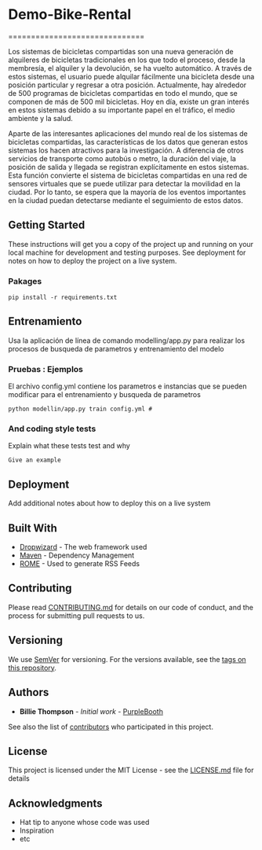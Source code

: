 # Demo-Bike-Rental
==============================

Los sistemas de bicicletas compartidas son una nueva generación de alquileres de bicicletas tradicionales en los que todo el proceso, desde la membresía, el alquiler y la devolución, se ha vuelto automático. A través de estos sistemas, el usuario puede alquilar fácilmente una bicicleta desde una posición particular y regresar a otra posición. Actualmente, hay alrededor de 500 programas de bicicletas compartidas en todo el mundo, que se componen de más de 500 mil bicicletas. Hoy en día, existe un gran interés en estos sistemas debido a su importante papel en el tráfico, el medio ambiente y la salud.

Aparte de las interesantes aplicaciones del mundo real de los sistemas de bicicletas compartidas, las características de los datos que generan estos sistemas los hacen atractivos para la investigación. A diferencia de otros servicios de transporte como autobús o metro, la duración del viaje, la posición de salida y llegada se registran explícitamente en estos sistemas. Esta función convierte el sistema de bicicletas compartidas en una red de sensores virtuales que se puede utilizar para detectar la movilidad en la ciudad. Por lo tanto, se espera que la mayoría de los eventos importantes en la ciudad puedan detectarse mediante el seguimiento de estos datos.

## Getting Started

These instructions will get you a copy of the project up and running on your local machine for development and testing purposes. See deployment for notes on how to deploy the project on a live system.

### Pakages


```
pip install -r requirements.txt

```

## Entrenamiento

Usa la aplicación de línea de comando modelling/app.py para realizar los procesos de busqueda de parametros y entrenamiento del modelo

### Pruebas : Ejemplos

El archivo config.yml contiene los parametros e instancias que se pueden modificar para el entrenamiento y busqueda de parametros 

```
python modellin/app.py train config.yml #

```

### And coding style tests

Explain what these tests test and why

```
Give an example
```

## Deployment

Add additional notes about how to deploy this on a live system

## Built With

* [Dropwizard](http://www.dropwizard.io/1.0.2/docs/) - The web framework used
* [Maven](https://maven.apache.org/) - Dependency Management
* [ROME](https://rometools.github.io/rome/) - Used to generate RSS Feeds

## Contributing

Please read [CONTRIBUTING.md](https://gist.github.com/PurpleBooth/b24679402957c63ec426) for details on our code of conduct, and the process for submitting pull requests to us.

## Versioning

We use [SemVer](http://semver.org/) for versioning. For the versions available, see the [tags on this repository](https://github.com/your/project/tags). 

## Authors

* **Billie Thompson** - *Initial work* - [PurpleBooth](https://github.com/PurpleBooth)

See also the list of [contributors](https://github.com/your/project/contributors) who participated in this project.

## License

This project is licensed under the MIT License - see the [LICENSE.md](LICENSE.md) file for details

## Acknowledgments

* Hat tip to anyone whose code was used
* Inspiration
* etc

